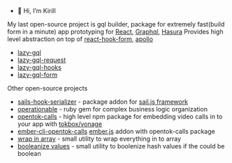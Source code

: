 - 👋 Hi, I’m Kirill

My last open-source project is gql builder, package for extremely fast(build form in a minute) app prototyping for [React](https://reactjs.org/), [Graphql](https://graphql.org), [Hasura](https://hasura.io)
Provides high level abstraction on top of [react-hook-form](https://react-hook-form.com), [apollo](https://www.apollographql.com)

- [lazy-gql](https://github.com/KirillSuhodolov/lazy-gql)
- [lazy-gql-request](https://github.com/KirillSuhodolov/lazy-gql-request)
- [lazy-gql-hooks](https://github.com/KirillSuhodolov/lazy-gql-hooks)
- [lazy-gql-form](https://github.com/KirillSuhodolov/lazy-gql-form)

Other open-source projects

- [sails-hook-serializer](https://github.com/KirillSuhodolov/sails-hook-serializer) - package addon for [sail.js framework](https://sailsjs.com)
- [operationable](https://github.com/KirillSuhodolov/operationable) - ruby gem for complex business logic organization
- [opentok-calls](https://github.com/KirillSuhodolov/opentok-calls) - high level npm package for embedding video calls in to your app with [tokbox/vonage](https://tokbox.com/developer/sdks/js/)
- [ember-cli-opentok-calls](https://github.com/KirillSuhodolov/ember-cli-opentok-calls) [ember.js](https://emberjs.com) addon with opentok-calls package
- [wrap in array](https://github.com/KirillSuhodolov/wrap-in-array) - small utility to wrap everything in to array
- [booleanize values](https://github.com/KirillSuhodolov/booleanize-values) - small utility to boolenize hash values if the could be boolean
